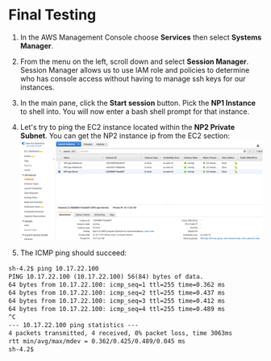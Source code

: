 # Final Testing

1. In the AWS Management Console choose **Services** then select **Systems Manager**.

1. From the menu on the left, scroll down and select **Session Manager**. Session Manager allows us to use IAM role and policies to determine who has console access without having to manage ssh keys for our instances.

1. In the main pane, click the **Start session** button. Pick the **NP1 Instance** to shell into. You will now enter a bash shell prompt for that instance.

1. Let's try to ping the EC2 instance located within the **NP2 Private Subnet**. You can get the NP2 instance ip from the EC2 section:
	![NP2 instance](../images/np2-private-ip.png)

1. The ICMP ping should succeed:

```
sh-4.2$ ping 10.17.22.100
PING 10.17.22.100 (10.17.22.100) 56(84) bytes of data.
64 bytes from 10.17.22.100: icmp_seq=1 ttl=255 time=0.362 ms
64 bytes from 10.17.22.100: icmp_seq=2 ttl=255 time=0.437 ms
64 bytes from 10.17.22.100: icmp_seq=3 ttl=255 time=0.412 ms
64 bytes from 10.17.22.100: icmp_seq=4 ttl=255 time=0.489 ms
^C
--- 10.17.22.100 ping statistics ---
4 packets transmitted, 4 received, 0% packet loss, time 3063ms
rtt min/avg/max/mdev = 0.362/0.425/0.489/0.045 ms
sh-4.2$
```
